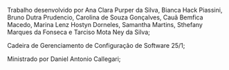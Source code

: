   Trabalho desenvolvido por Ana Clara Purper da Silva, Bianca Hack Piassini, Bruno Dutra Prudencio, Carolina de Souza Gonçalves, Cauã Bemfica Macedo, Marina Lenz Hostyn Dorneles, Samantha Martins, Sthefany Marques da Fonseca e Tarciso Mota Ney da Silva;

Cadeira de Gerenciamento de Configuração de Software 25/1;

Ministrado por Daniel Antonio Callegari;
